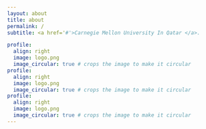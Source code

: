 ```yaml
---
layout: about
title: about
permalink: /
subtitle: <a href='#'>Carnegie Mellon University In Qatar </a>.

profile:
  align: right
  image: logo.png
  image_circular: true # crops the image to make it circular
profile:
  align: right
  image: logo.png
  image_circular: true # crops the image to make it circular
profile:
  align: right
  image: logo.png
  image_circular: true # crops the image to make it circular
---
```

